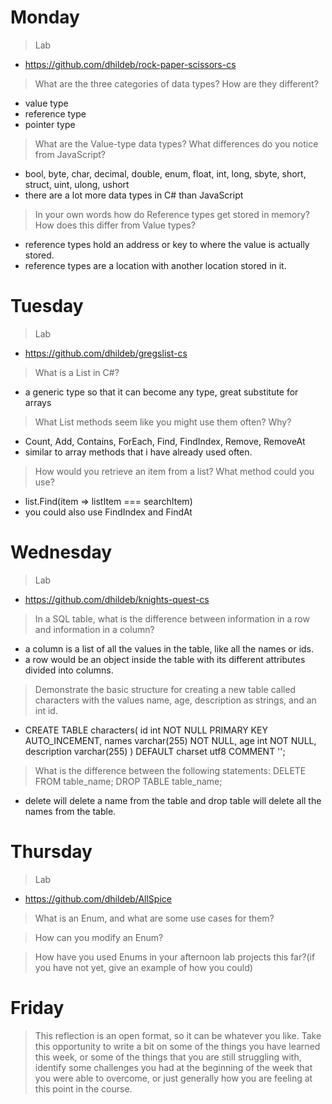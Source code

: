 # Monday
>Lab
- https://github.com/dhildeb/rock-paper-scissors-cs

>What are the three categories of data types? How are they different?
- value type
- reference type
- pointer type

>What are the Value-type data types? What differences do you notice from JavaScript?
- bool, byte, char, decimal, double, enum, float, int, long, sbyte, short, struct, uint, ulong, ushort
- there are a lot more data types in C# than JavaScript

>In your own words how do Reference types get stored in memory? How does this differ from Value types?
- reference types hold an address or key to where the value is actually stored.
- reference types are a location with another location stored in it.

# Tuesday
>Lab
- https://github.com/dhildeb/gregslist-cs

>What is a List in C#?
- a generic type so that it can become any type, great substitute for arrays 

>What List methods seem like you might use them often? Why?
- Count, Add, Contains, ForEach, Find, FindIndex, Remove, RemoveAt
- similar to array methods that i have already used often.

>How would you retrieve an item from a list? What method could you use? 
- list.Find(item => listItem === searchItem)
- you could also use FindIndex and FindAt

# Wednesday
>Lab
- https://github.com/dhildeb/knights-quest-cs

>In a SQL table, what is the difference between information in a row and information in a column?
- a column is a list of all the values in the table, like all the names or ids.
- a row would be an object inside the table with its different attributes divided into columns.

>Demonstrate the basic structure for creating a new table called characters with the values name, age, description as strings, and an int id.
- CREATE TABLE characters(
  id int NOT NULL PRIMARY KEY AUTO_INCEMENT,
  names varchar(255) NOT NULL,
  age int NOT NULL,
  description varchar(255)
) DEFAULT charset utf8 COMMENT '';

>What is the difference between the following statements: DELETE FROM table_name;
DROP TABLE table_name;
- delete will delete a name from the table and drop table will delete all the names from the table.

# Thursday
>Lab
- https://github.com/dhildeb/AllSpice

>What is an Enum, and what are some use cases for them?

>How can you modify an Enum?

>How have you used Enums in your afternoon lab projects this far?(if you have not yet, give an example of how you could)

# Friday
>This reflection is an open format, so it can be whatever you like. Take this opportunity to write a bit on some of the things you have learned this week, or some of the things that you are still struggling with, identify some challenges you had at the beginning of the week that you were able to overcome, or just generally how you are feeling at this point in the course.
